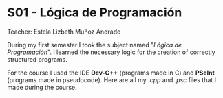 # S01 - Lógica de Programación
Teacher: Estela Lizbeth Muñoz Andrade

During my first semester I took the subject named "*Lógica de Programación*". I learned the necessary logic for the creation of correctly structured programs. 

For the course I used the IDE **Dev-C++** (programs made in C) and **PSeInt** (programs made in pseudocode). Here are all my *.cpp* and *.psc* files that I made during the course.
